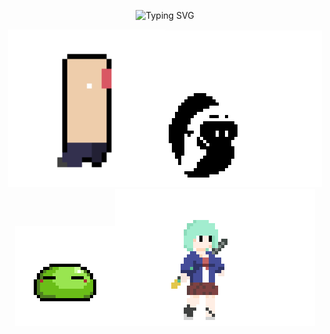 <p align="center">
<a herf="https://git.io/typing-svg"><img src="https://readme-typing-svg.demolab.com?font=Jersey+10&size=30&pause=1000&color=2AF710&background=000000&center=true&vCenter=true&random=true&width=500&lines=I+am+Game+Developer+And+Designer!;You+Can+See+My+Game+And+Design+to+My+Repo!;Well%2C+GoodBye!;Hello!;Welcome+To+My+Github+Page!;Is+There+Anyone%3F" alt="Typing SVG" /></a>
</p>

<div align="center">
  <img src="Player1.gif" style="width:50%;height:50%;"/><img src="GhostAttack.gif" /><img src="Slime.gif" /><img src="animation idle_edited.gif" />
</div>